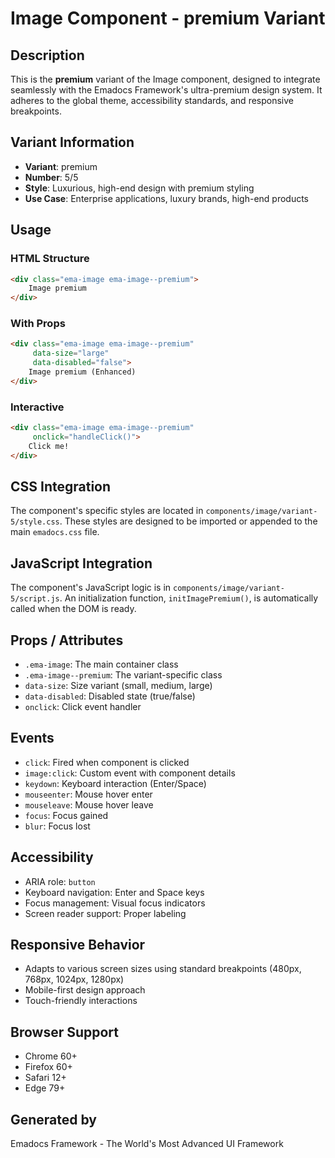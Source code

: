# Image Component - premium Variant

## Description
This is the **premium** variant of the Image component, designed to integrate seamlessly with the Emadocs Framework's ultra-premium design system. It adheres to the global theme, accessibility standards, and responsive breakpoints.

## Variant Information
- **Variant**: premium
- **Number**: 5/5
- **Style**: Luxurious, high-end design with premium styling
- **Use Case**: Enterprise applications, luxury brands, high-end products

## Usage

### HTML Structure
```html
<div class="ema-image ema-image--premium">
    Image premium
</div>
```

### With Props
```html
<div class="ema-image ema-image--premium" 
     data-size="large" 
     data-disabled="false">
    Image premium (Enhanced)
</div>
```

### Interactive
```html
<div class="ema-image ema-image--premium" 
     onclick="handleClick()">
    Click me!
</div>
```

## CSS Integration
The component's specific styles are located in `components/image/variant-5/style.css`. These styles are designed to be imported or appended to the main `emadocs.css` file.

## JavaScript Integration
The component's JavaScript logic is in `components/image/variant-5/script.js`. An initialization function, `initImagePremium()`, is automatically called when the DOM is ready.

## Props / Attributes
- `.ema-image`: The main container class
- `.ema-image--premium`: The variant-specific class
- `data-size`: Size variant (small, medium, large)
- `data-disabled`: Disabled state (true/false)
- `onclick`: Click event handler

## Events
- `click`: Fired when component is clicked
- `image:click`: Custom event with component details
- `keydown`: Keyboard interaction (Enter/Space)
- `mouseenter`: Mouse hover enter
- `mouseleave`: Mouse hover leave
- `focus`: Focus gained
- `blur`: Focus lost

## Accessibility
- ARIA role: `button`
- Keyboard navigation: Enter and Space keys
- Focus management: Visual focus indicators
- Screen reader support: Proper labeling

## Responsive Behavior
- Adapts to various screen sizes using standard breakpoints (480px, 768px, 1024px, 1280px)
- Mobile-first design approach
- Touch-friendly interactions

## Browser Support
- Chrome 60+
- Firefox 60+
- Safari 12+
- Edge 79+

## Generated by
Emadocs Framework - The World's Most Advanced UI Framework
